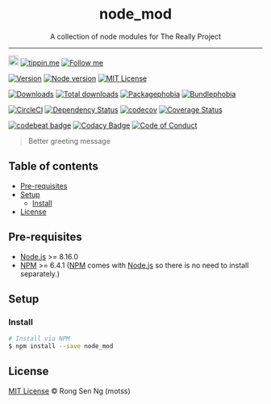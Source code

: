<div align="center" style="text-align: center;">
  <h1 style="border-bottom: none;">node_mod</h1>

  <p>A collection of node modules for The Really Project</p>
</div>

<hr />

<a href="https://www.buymeacoffee.com/RLmMhgXFb" target="_blank" rel="noopener noreferrer"><img src="https://www.buymeacoffee.com/assets/img/custom_images/orange_img.png" alt="Buy Me A Coffee" style="height: 20px !important;width: auto !important;" ></a>
[![tippin.me][tippin-me-badge]][tippin-me-url]
[![Follow me][follow-me-badge]][follow-me-url]

[![Version][version-badge]][version-url]
[![Node version][node-version-badge]][node-version-url]
[![MIT License][mit-license-badge]][mit-license-url]

[![Downloads][downloads-badge]][downloads-url]
[![Total downloads][total-downloads-badge]][downloads-url]
[![Packagephobia][packagephobia-badge]][packagephobia-url]
[![Bundlephobia][bundlephobia-badge]][bundlephobia-url]

[![CircleCI][circleci-badge]][circleci-url]
[![Dependency Status][daviddm-badge]][daviddm-url]
[![codecov][codecov-badge]][codecov-url]
[![Coverage Status][coveralls-badge]][coveralls-url]

[![codebeat badge][codebeat-badge]][codebeat-url]
[![Codacy Badge][codacy-badge]][codacy-url]
[![Code of Conduct][coc-badge]][coc-url]

> Better greeting message

## Table of contents <!-- omit in toc -->

- [Pre-requisites](#Pre-requisites)
- [Setup](#Setup)
  - [Install](#Install)
- [License](#License)

## Pre-requisites

- [Node.js][nodejs-url] >= 8.16.0
- [NPM][npm-url] >= 6.4.1 ([NPM][npm-url] comes with [Node.js][nodejs-url] so there is no need to install separately.)

## Setup

### Install

```sh
# Install via NPM
$ npm install --save node_mod
```

## License

[MIT License](https://motss.mit-license.org/) © Rong Sen Ng (motss)

<!-- References -->
[typescript-url]: https://github.com/Microsoft/TypeScript
[nodejs-url]: https://nodejs.org
[npm-url]: https://www.npmjs.com
[node-releases-url]: https://nodejs.org/en/download/releases

<!-- Badges -->
[tippin-me-badge]: https://badgen.net/badge/%E2%9A%A1%EF%B8%8Ftippin.me/@igarshmyb/F0918E
[follow-me-badge]: https://flat.badgen.net/twitter/follow/igarshmyb?icon=twitter

[version-badge]: https://flat.badgen.net/npm/v/node_mod?icon=npm
[node-version-badge]: https://flat.badgen.net/npm/node/node_mod
[mit-license-badge]: https://flat.badgen.net/npm/license/node_mod

[downloads-badge]: https://flat.badgen.net/npm/dm/node_mod
[total-downloads-badge]: https://flat.badgen.net/npm/dt/node_mod?label=total%20downloads
[packagephobia-badge]: https://flat.badgen.net/packagephobia/install/node_mod
[bundlephobia-badge]: https://flat.badgen.net/bundlephobia/minzip/node_mod

[circleci-badge]: https://flat.badgen.net/circleci/github/motss/node_mod?icon=circleci
[daviddm-badge]: https://flat.badgen.net/david/dep/motss/node_mod
[codecov-badge]: https://flat.badgen.net/codecov/c/github/motss/node_mod?label=codecov&icon=codecov
[coveralls-badge]: https://flat.badgen.net/coveralls/c/github/motss/node_mod?label=coveralls

[codebeat-badge]: https://codebeat.co/badges/060dcdf2-123d-430b-9c45-52bba50b5783
[codacy-badge]: https://api.codacy.com/project/badge/Grade/bbebe77f59434390aa1b27cd5acd92ed
[coc-badge]: https://flat.badgen.net/badge/code%20of/conduct/pink

<!-- Links -->
[tippin-me-url]: https://tippin.me/@igarshmyb
[follow-me-url]: https://twitter.com/igarshmyb?utm_source=github.com&amp;utm_medium=referral&amp;utm_content=motss/app-datepicker


[version-url]: https://www.npmjs.com/package/node_mod
[node-version-url]: https://nodejs.org/en/download
[mit-license-url]: https://github.com/motss/node_mod/blob/master/LICENSE

[downloads-url]: https://www.npmtrends.com/node_mod
[packagephobia-url]: https://packagephobia.now.sh/result?p=node_mod
[bundlephobia-url]: https://bundlephobia.com/result?p=node_mod

[circleci-url]: https://circleci.com/gh/motss/node_mod/tree/master
[daviddm-url]: https://david-dm.org/motss/node_mod
[codecov-url]: https://codecov.io/gh/motss/node_mod
[coveralls-url]: https://coveralls.io/github/motss/node_mod?branch=master

[codebeat-url]: https://codebeat.co/projects/github-com-reallyland-node_mod-master
[codacy-url]: https://www.codacy.com/app/motss/node_mod?utm_source=github.com&amp;utm_medium=referral&amp;utm_content=reallyland/node_mod&amp;utm_campaign=Badge_Grade
[coc-url]: https://github.com/motss/node_mod/blob/master/CODE_OF_CONDUCT.md
